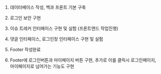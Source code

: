 1. 데이터베이스 작성, 백과 프론트 기본 구축

2. 로그인 보안 구현

3. 이슈 트레커 인터페이스 구현 및 실험 (프론트앤드 작업진행)

4. 댓글 인터페이스, 로그인창 인터페이스 구현 및 실험

5. Footer 작성완료

6. Footer에 로그인버튼과 마이페이지 버튼 구현, 추가로 이를 클릭시 로그인페이지, 마이페이지로 넘어가는 기능도 구현